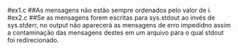 #ex1.c
##As mensagens não estão sempre ordenados pelo valor de i.
#ex2.c
##Se as mensagens forem escritas para sys.stdout ao invés de sys.stderr, no output não aparecerá as mensagens de erro impedidno assim a contaminação das mensagens destes em um arquivo para o qual stdout foi redirecionado.